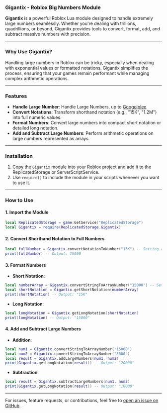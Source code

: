 ### Gigantix - Roblox Big Numbers Module  

**Gigantix** is a powerful Roblox Lua module designed to handle extremely large numbers seamlessly. Whether you're dealing with trillions, quadrillions, or beyond, Gigantix provides tools to convert, format, add, and subtract massive numbers with precision.

---

### Why Use Gigantix?  
Handling large numbers in Roblox can be tricky, especially when dealing with exponential values or formatted notations. Gigantix simplifies the process, ensuring that your games remain performant while managing complex arithmetic operations.  

---

### Features  
- **Handle Large Number**: Handle Large Numbers, up to [Googolplex](https://units.fandom.com/wiki/Prefix_Of_Numbers). 
- **Convert Notations**: Transform shorthand notation (e.g., "15K", "1.2M") into full numeric values.  
- **Format Numbers**: Convert large numbers into compact short notation or detailed long notation.  
- **Add and Subtract Large Numbers**: Perform arithmetic operations on large numbers represented as arrays.  


---

### Installation  
1. Copy the `Gigantix` module into your Roblox project and add it to the ReplicatedStorage or ServerScriptService.  
2. Use `require()` to include the module in your scripts whenever you want to use it.  

---

### How to Use  

#### 1. **Import the Module**
```lua
local ReplicatedStorage = game:GetService("ReplicatedStorage")
local Gigantix = require(ReplicatedStorage.Gigantix)
```

#### 2. **Convert Shorthand Notation to Full Numbers**
```lua
local fullNumber = Gigantix.convertNotationToNumber("15K") -- Setting a default value to our fullNumber
print(fullNumber) -- Output: 15000
```

#### 3. **Format Numbers**
- **Short Notation**:
```lua
local numberArray = Gigantix.convertStringToArrayNumber("15000") -- Setting a default value to our numberArray
local shortNotation = Gigantix.getShortNotation(numberArray)
print(shortNotation) -- Output: "15K"
```

- **Long Notation**:
```lua
local longNotation = Gigantix.getLongNotation(shortNotation)
print(longNotation) -- Output: "15000"
```

#### 4. **Add and Subtract Large Numbers**
- **Addition**:
```lua
local num1 = Gigantix.convertStringToArrayNumber("15000")
local num2 = Gigantix.convertStringToArrayNumber("5000")
local result = Gigantix.addLargeNumbers(num1, num2)
print(Gigantix.getLongNotation(result)) -- Output: "20000"
```

- **Subtraction**:
```lua
local result = Gigantix.subtractLargeNumbers(num1, num2)
print(Gigantix.getLongNotation(result)) -- Output: "10000"
```

--- 

For issues, feature requests, or contributions, feel free to [open an issue on GitHub]([https://github.com/your-repo-link](https://github.com/DavldMA/Gigantix)).  

